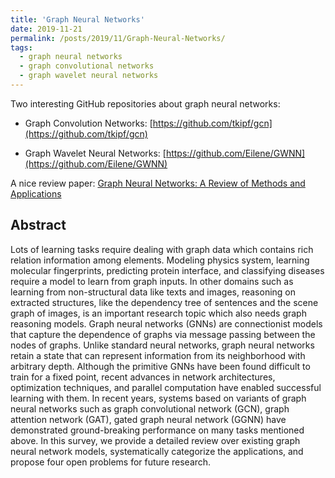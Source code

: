 ```yaml
---
title: 'Graph Neural Networks'
date: 2019-11-21
permalink: /posts/2019/11/Graph-Neural-Networks/
tags:
  - graph neural networks
  - graph convolutional networks
  - graph wavelet neural networks
---
```


Two interesting GitHub repositories about graph neural networks:

* Graph Convolution Networks: [https://github.com/tkipf/gcn](https://github.com/tkipf/gcn)

* Graph Wavelet Neural Networks: [https://github.com/Eilene/GWNN](https://github.com/Eilene/GWNN)

A nice review paper: [Graph Neural Networks: A Review of Methods and Applications](https://arxiv.org/pdf/1812.08434.pdf)

Abstract
-------
Lots of learning tasks require dealing with graph data which contains rich relation information among elements. Modeling physics system, learning molecular fingerprints, predicting protein interface, and classifying diseases require a model to learn from graph inputs. In other domains such as learning from non-structural data like texts and images, reasoning on extracted structures, like the dependency tree of sentences and the scene graph of images, is an important research topic which also needs graph reasoning models. Graph neural networks (GNNs) are connectionist models that capture the dependence of graphs via message passing between the nodes of graphs. Unlike standard neural networks, graph neural networks retain a state that can represent information from its neighborhood with arbitrary depth. Although the primitive GNNs have been found difficult to train for a fixed point, recent advances in network architectures, optimization techniques, and parallel computation have enabled successful learning with them. In recent years, systems based on variants of graph neural networks such as graph convolutional network (GCN), graph attention network (GAT), gated graph neural network (GGNN) have demonstrated ground-breaking performance on many tasks mentioned above. In this survey, we provide a detailed review over existing graph neural network models, systematically categorize the applications, and propose four open problems for future research.
